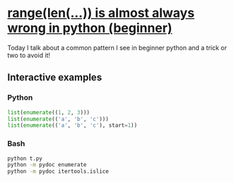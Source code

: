 # [range(len(...)) is almost always wrong in python (beginner)](https://youtu.be/SwjBJhJiHvQ)

Today I talk about a common pattern I see in beginner python and a trick or two to avoid it!

## Interactive examples

### Python

```python
list(enumerate((1, 2, 3)))
list(enumerate(('a', 'b', 'c')))
list(enumerate(('a', 'b', 'c'), start=1))
```

### Bash

```bash
python t.py
python -m pydoc enumerate
python -m pydoc itertools.islice
```
